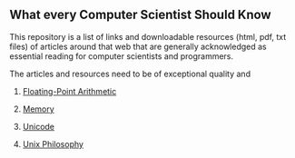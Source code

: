 ## What every Computer Scientist Should Know

This repository is a list of links and downloadable resources (html, pdf, txt files) of articles around that web that are generally acknowledged as essential reading for computer scientists and programmers.

The articles and resources need to be of exceptional quality and 



1. [Floating-Point Arithmetic](https://docs.oracle.com/cd/E19957-01/806-3568/ncg_goldberg.html)

2. [Memory](https://people.freebsd.org/~lstewart/articles/cpumemory.pdf)

3. [Unicode](https://www.joelonsoftware.com/2003/10/08/the-absolute-minimum-every-software-developer-absolutely-positively-must-know-about-unicode-and-character-sets-no-excuses/)

4. [Unix Philosophy](http://www.faqs.org/docs/artu/philosophychapter.html)